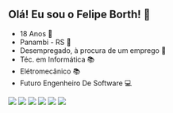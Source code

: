 ## Olá! Eu sou o Felipe Borth! 👋

- 18 Anos 📆
- Panambi - RS 📍
- Desempregado, à procura de um emprego 💼
- Téc. em Informática 📚
- Elétromecânico 📚
- Futuro Engenheiro De Software 💻

<div> 
  <a href="https://www.youtube.com/channel/UCdy6ixSaHn2NuK9sfbH8gqQ" target="_blank"><img src="https://img.shields.io/badge/YouTube-FF0000?style=for-the-badge&logo=youtube&logoColor=white" target="_blank"></a>
  <a href="https://instagram.com/felipe_borth_" target="_blank"><img src="https://img.shields.io/badge/-Instagram-%23E4405F?style=for-the-badge&logo=instagram&logoColor=white" target="_blank"></a> 
<a href="https://www.facebook.com/felipe.borth.9" target="_blank"><img src="https://img.shields.io/badge/Facebook-1877F2?style=for-the-badge&logo=facebook&logoColor=white" target="_blank"></a> 
<a href="https://www.tiktok.com/@boorthh" target="_blank"><img src="https://img.shields.io/badge/TikTok-000000?style=for-the-badge&logo=tiktok&logoColor=white" target="_blank"></a> 
  <a href="https://www.linkedin.com/in/felipe-borth-93aa05239" target="_blank"><img src="https://img.shields.io/badge/-LinkedIn-%230077B5?style=for-the-badge&logo=linkedin&logoColor=white" target="_blank"></a> 
   <a href = "mailto:felipeborth999@gmail.com"><img src="https://img.shields.io/badge/-Gmail-%23333?style=for-the-badge&logo=gmail&logoColor=white" target="_blank"></a>
</div>

